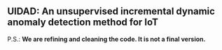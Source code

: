 ## UIDAD: An unsupervised incremental dynamic anomaly detection method for IoT
P.S.: **We are refining and cleaning the code. It is not a final version.**
